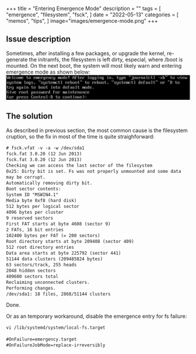 +++
title = "Entering Emergence Mode"
description = ""
tags = [
    "emergence",
    "filesystem",
    "fsck",
]
date = "2022-05-13"
categories = [
    "memos",
    "tips",
]
image="images/emergence-mode.png"
+++ 

## Issue description

Sometimes, after installing a few packages, or upgrade the kernel, re-generate the initramfs, the filesystem is left dirty, especial, where /boot is mounted. On the next boot, the system will most likely warn and entering emergence mode as shown below:
![Emergence Mode](/static/images/emergence-mode.png)

## The solution

As described in previous section, the most common cause is the filesystem cruption, so the fix in most of the time is quite straighforward:

```shell
# fsck.vfat -v -a -w /dev/sda1
fsck.fat 3.0.20 (12 Jun 2013)
fsck.fat 3.0.20 (12 Jun 2013)
Checking we can access the last sector of the filesystem
0x25: Dirty bit is set. Fs was not properly unmounted and some data may be corrupt.
Automatically removing dirty bit.
Boot sector contents:
System ID "MSWIN4.1"
Media byte 0xf8 (hard disk)
512 bytes per logical sector
4096 bytes per cluster
9 reserved sectors
First FAT starts at byte 4608 (sector 9)
2 FATs, 16 bit entries
102400 bytes per FAT (= 200 sectors)
Root directory starts at byte 209408 (sector 409)
512 root directory entries
Data area starts at byte 225792 (sector 441)
51144 data clusters (209485824 bytes)
63 sectors/track, 255 heads
2048 hidden sectors
409600 sectors total
Reclaiming unconnected clusters.
Performing changes.
/dev/sda1: 18 files, 2868/51144 clusters
```

Done.

Or as an temporary workaround, disable the emergence entry for fs failure:

``` shell
vi /lib/systemd/system/local-fs.target

#OnFailure=emergency.target
#OnFailureJobMode=replace-irreversibly
```
